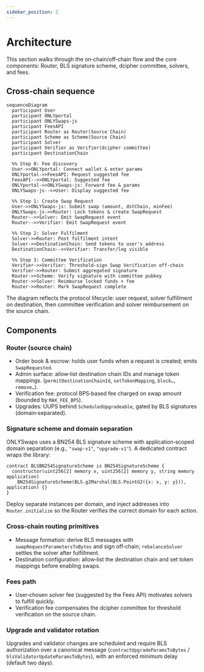 ```yaml
---
sidebar_position: 2
---
```


# Architecture

This section walks through the on‑chain/off‑chain flow and the core components: Router, BLS signature scheme, dcipher committee, solvers, and fees.

## Cross‑chain sequence

```mermaid
sequenceDiagram
  participant User
  participant ONLYportal
  participant ONLYSwaps-js
  participant FeesAPI
  participant Router as Router(Source Chain)
  participant Scheme as Scheme(Source Chain)
  participant Solver
  participant Verifier as Verifier(dcipher committee)
  participant DestinationChain

  %% Step 0: Fee discovery
  User->>ONLYportal: Connect wallet & enter params
  ONLYportal->>FeesAPI: Request suggested fee
  FeesAPI-->>ONLYportal: Suggested fee
  ONLYportal->>ONLYSwaps-js: Forward fee & params
  ONLYSwaps-js-->>User: Display suggested fee

  %% Step 1: Create Swap Request
  User->>ONLYSwaps-js: Submit swap (amount, dstChain, minFee)
  ONLYSwaps-js->>Router: Lock tokens & create SwapRequest
  Router-->>Solver: Emit SwapRequest event
  Router-->>Verifier: Emit SwapRequest event

  %% Step 2: Solver Fulfilment
  Solver->>Router: Post fulfilment intent
  Solver->>DestinationChain: Send tokens to user's address
  DestinationChain-->>Verifier: Transfer/log visible

  %% Step 3: Committee Verification
  Verifier->>Verifier: Threshold-sign Swap Verification off-chain
  Verifier->>Router: Submit aggregated signature
  Router->>Scheme: Verify signature with committee pubkey
  Router->>Solver: Reimburse locked funds + fee
  Router->>Router: Mark SwapRequest complete
```

The diagram reflects the protocol lifecycle: user request, solver fulfillment on destination, then committee verification and solver reimbursement on the source chain. 

## Components

### Router (source chain)

* Order book & escrow: holds user funds when a request is created; emits `SwapRequested`. 
* Admin surface: allow‑list destination chain IDs and manage token mappings. (`permitDestinationChainId`, `setTokenMapping`, `block…`, `remove…`). 
* Verification fee: protocol BPS‑based fee charged on swap amount (bounded by `MAX_FEE_BPS`). 
* Upgrades: UUPS behind `ScheduledUpgradeable`, gated by BLS signatures (domain‑separated).  

### Signature scheme and domain separation

ONLYSwaps uses a BN254 BLS signature scheme with application‑scoped domain separation (e.g., `"swap-v1"`, `"upgrade-v1"`). A dedicated contract wraps the library:

```solidity
contract BLSBN254SignatureScheme is BN254SignatureScheme {
  constructor(uint256[2] memory x, uint256[2] memory y, string memory application)
    BN254SignatureScheme(BLS.g2Marshal(BLS.PointG2({x: x, y: y})), application) {}
}
```

Deploy separate instances per domain, and inject addresses into `Router.initialize` so the Router verifies the correct domain for each action. 

### Cross‑chain routing primitives

* Message formation: derive BLS messages with `swapRequestParametersToBytes` and sign off‑chain; `rebalanceSolver` settles the solver after fulfillment. 
* Destination configuration: allow‑list the destination chain and set token mappings before enabling swaps. 

### Fees path

* User‑chosen solver fee (suggested by the Fees API) motivates solvers to fulfill quickly. 
* Verification fee compensates the dcipher committee for threshold verification on the source chain.  

### Upgrade and validator rotation

Upgrades and validator changes are scheduled and require BLS authorization over a canonical message (`contractUpgradeParamsToBytes` / `blsValidatorUpdateParamsToBytes`), with an enforced minimum delay (default two days).  

